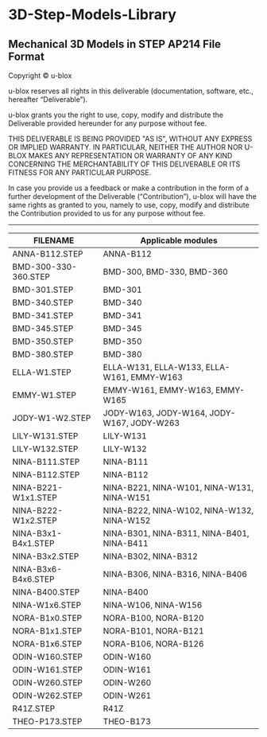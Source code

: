 ﻿# 3D-Step-Models-Library
Mechanical 3D Models in STEP AP214 File Format
--------------------------------------------------------------------------------

Copyright &copy; u-blox 

u-blox reserves all rights in this deliverable (documentation, software, etc., 
hereafter “Deliverable”). 

u-blox grants you the right to use, copy, modify and distribute the Deliverable
provided hereunder for any purpose without fee.  

THIS DELIVERABLE IS BEING PROVIDED "AS IS", WITHOUT ANY EXPRESS OR IMPLIED 
WARRANTY. IN PARTICULAR, NEITHER THE AUTHOR NOR U-BLOX MAKES ANY REPRESENTATION 
OR WARRANTY OF ANY KIND CONCERNING THE MERCHANTABILITY OF THIS DELIVERABLE 
OR ITS FITNESS FOR ANY PARTICULAR PURPOSE.

In case you provide us a feedback or make a contribution in the form of a 
further development of the Deliverable (“Contribution”), u-blox will have the 
same rights as granted to you, namely to use, copy, modify and distribute the 
Contribution provided to us for any purpose without fee.

-------------------------------------------------------------------------------

|FILENAME            |Applicable modules |
|--------------------|-------------------|
|ANNA-B112.STEP      |ANNA-B112|
|BMD-300-330-360.STEP|BMD-300, BMD-330, BMD-360|
|BMD-301.STEP        |BMD-301|
|BMD-340.STEP        |BMD-340|
|BMD-341.STEP        |BMD-341|
|BMD-345.STEP        |BMD-345|
|BMD-350.STEP        |BMD-350|
|BMD-380.STEP        |BMD-380|
|ELLA-W1.STEP        |ELLA-W131, ELLA-W133, ELLA-W161, EMMY-W163|
|EMMY-W1.STEP        |EMMY-W161, EMMY-W163, EMMY-W165|
|JODY-W1-W2.STEP     |JODY-W163, JODY-W164, JODY-W167, JODY-W263|
|LILY-W131.STEP      |LILY-W131|
|LILY-W132.STEP      |LILY-W132|
|NINA-B111.STEP      |NINA-B111|
|NINA-B112.STEP      |NINA-B112|
|NINA-B221-W1x1.STEP |NINA-B221, NINA-W101, NINA-W131, NINA-W151|
|NINA-B222-W1x2.STEP |NINA-B222, NINA-W102, NINA-W132, NINA-W152|
|NINA-B3x1-B4x1.STEP |NINA-B301, NINA-B311, NINA-B401, NINA-B411|
|NINA-B3x2.STEP      |NINA-B302, NINA-B312|
|NINA-B3x6-B4x6.STEP |NINA-B306, NINA-B316, NINA-B406|
|NINA-B400.STEP      |NINA-B400|
|NINA-W1x6.STEP      |NINA-W106, NINA-W156|
|NORA-B1x0.STEP      |NORA-B100, NORA-B120|
|NORA-B1x1.STEP      |NORA-B101, NORA-B121|
|NORA-B1x6.STEP      |NORA-B106, NORA-B126|
|ODIN-W160.STEP      |ODIN-W160|
|ODIN-W161.STEP      |ODIN-W161|
|ODIN-W260.STEP      |ODIN-W260|
|ODIN-W262.STEP      |ODIN-W261|
|R41Z.STEP           |R41Z|
|THEO-P173.STEP      |THEO-B173|
